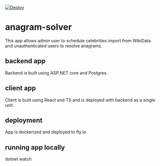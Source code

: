 [![Deploy](https://github.com/ChainsOfPower/anagram-solver/actions/workflows/deploy.yml/badge.svg)](https://github.com/ChainsOfPower/anagram-solver/actions/workflows/deploy.yml)

# anagram-solver

This app allows admin user to schedule celebrities import from WikiData and unauthenticated users to resolve anagrams.

## backend app
Backend is built using ASP.NET core and Postgres.

## client app
Client is built using React and TS and is deployed with backend as a single unit.

## deployment
App is dockerized and deployed to fly.io

## running app locally
dotnet watch
